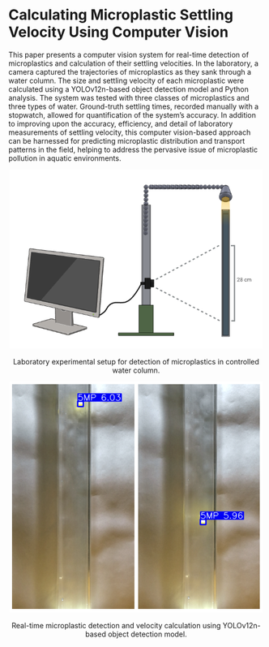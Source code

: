 # Calculating Microplastic Settling Velocity Using Computer Vision
This paper presents a computer vision system for real-time detection of microplastics and calculation of their settling velocities. In the laboratory, a camera captured the trajectories of microplastics as they sank through a water column. The size and settling velocity of each microplastic were calculated using a YOLOv12n-based object detection model and Python analysis. The system was tested with three classes of microplastics and three types of water. Ground-truth settling times, recorded manually with a stopwatch, allowed for quantification of the system’s accuracy. In addition to improving upon the accuracy, efficiency, and detail of laboratory measurements of settling velocity, this computer vision-based approach can be harnessed for predicting microplastic distribution and transport patterns in the field, helping to address the pervasive issue of microplastic pollution in aquatic environments.

<p align="center">
<img src="images/experiment_setup.png" alt="block diagram" width="500"/>
</p>

<p align="center">
  Laboratory experimental setup for detection of microplastics in controlled water column.
</p>

<p align="center">
<img src="images/mp_detection.png" alt="mp detection" width="500"/>
</p>

<p align="center">
  Real-time microplastic detection and velocity calculation using YOLOv12n-based object detection model.
</p>

